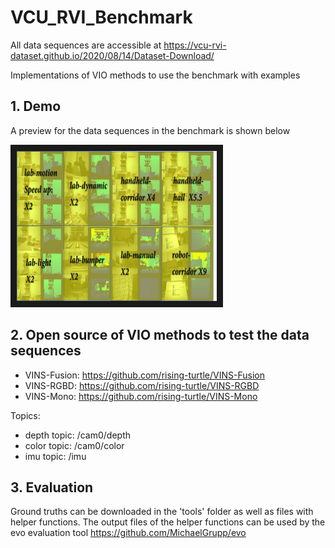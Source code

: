 # VCU_RVI_Benchmark
All data sequences are accessible at 
https://vcu-rvi-dataset.github.io/2020/08/14/Dataset-Download/

Implementations of VIO methods to use the benchmark with examples

## 1. Demo
A preview for the data sequences in the benchmark is shown below

<a href="https://youtu.be/sgyO-Rcb7-8" target="_blank"><img src="https://github.com/rising-turtle/VCU_RVI_Benchmark/blob/master/page.png"
alt="VCU_RVI Benchmark demo" width="320" height="240" border="10" /></a>

## 2. Open source of VIO methods to test the data sequences
+ VINS-Fusion: https://github.com/rising-turtle/VINS-Fusion
+ VINS-RGBD: https://github.com/rising-turtle/VINS-RGBD 
+ VINS-Mono: https://github.com/rising-turtle/VINS-Mono

Topics:
+ depth topic: /cam0/depth
+ color topic: /cam0/color
+ imu topic: /imu

## 3. Evaluation 
Ground truths can be downloaded in the 'tools' folder as well as files with helper functions. 
The output files of the helper functions can be used by the evo evaluation tool
https://github.com/MichaelGrupp/evo
